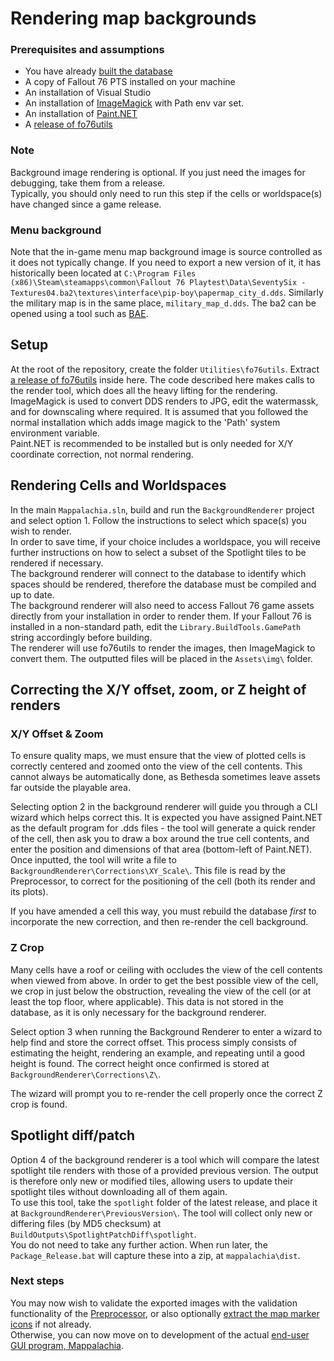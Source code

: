 # Rendering map backgrounds

### Prerequisites and assumptions
* You have already [built the database](Preprocessor.md)
* A copy of Fallout 76 PTS installed on your machine
* An installation of Visual Studio
* An installation of [ImageMagick](https://imagemagick.org/script/download.php) with Path env var set.
* An installation of [Paint.NET](https://www.getpaint.net/download.html)
* A [release of fo76utils](https://github.com/fo76utils/fo76utils/releases/latest)

### Note
Background image rendering is optional. If you just need the images for debugging, take them from a release.<br>
Typically, you should only need to run this step if the cells or worldspace(s) have changed since a game release.

### Menu background
Note that the in-game menu map background image is source controlled as it does not typically change. If you need to export a new version of it, it has historically been located at `C:\Program Files (x86)\Steam\steamapps\common\Fallout 76 Playtest\Data\SeventySix - Textures04.ba2\textures\interface\pip-boy\papermap_city_d.dds`. Similarly the military map is in the same place, `military_map_d.dds`. The ba2 can be opened using a tool such as [BAE](https://www.nexusmods.com/fallout4/mods/78/).

## Setup
At the root of the repository, create the folder `Utilities\fo76utils`. Extract [a release of fo76utils](https://github.com/fo76utils/fo76utils/releases) inside here. The code described here makes calls to the render tool, which does all the heavy lifting for the rendering.<br/>
ImageMagick is used to convert DDS renders to JPG, edit the watermassk, and for downscaling where required. It is assumed that you followed the normal installation which adds image magick to the 'Path' system environment variable.<br/>
Paint.NET is recommended to be installed but is only needed for X/Y coordinate correction, not normal rendering.

## Rendering Cells and Worldspaces
In the main `Mappalachia.sln`, build and run the `BackgroundRenderer` project and select option 1. Follow the instructions to select which space(s) you wish to render.<br/>
In order to save time, if your choice includes a worldspace, you will receive further instructions on how to select a subset of the Spotlight tiles to be rendered if necessary.<br/>
The background renderer will connect to the database to identify which spaces should be rendered, therefore the database must be compiled and up to date.<br/>
The background renderer will also need to access Fallout 76 game assets directly from your installation in order to render them. If your Fallout 76 is installed in a non-standard path, edit the `Library.BuildTools.GamePath` string accordingly before building.<br/>
The renderer will use fo76utils to render the images, then ImageMagick to convert them. The outputted files will be placed in the `Assets\img\` folder.<br/>

## Correcting the X/Y offset, zoom, or Z height of renders

### X/Y Offset & Zoom
To ensure quality maps, we must ensure that the view of plotted cells is correctly centered and zoomed onto the view of the cell contents. This cannot always be automatically done, as Bethesda sometimes leave assets far outside the playable area.<br/>

Selecting option 2 in the background renderer will guide you through a CLI wizard which helps correct this. It is expected you have assigned Paint.NET as the default program for .dds files - the tool will generate a quick render of the cell, then ask you to draw a box around the true cell contents, and enter the position and dimensions of that area (bottom-left of Paint.NET). Once inputted, the tool will write a file to `BackgroundRenderer\Corrections\XY_Scale\`. This file is read by the Preprocessor, to correct for the positioning of the cell (both its render and its plots).<br/>

If you have amended a cell this way, you must rebuild the database *first* to incorporate the new correction, and then re-render the cell background.

### Z Crop
Many cells have a roof or ceiling with occludes the view of the cell contents when viewed from above. In order to get the best possible view of the cell, we crop in just below the obstruction, revealing the view of the cell (or at least the top floor, where applicable). This data is not stored in the database, as it is only necessary for the background renderer.<br/>

Select option 3 when running the Background Renderer to enter a wizard to help find and store the correct offset. This process simply consists of estimating the height, rendering an example, and repeating until a good height is found. The correct height once confirmed is stored at `BackgroundRenderer\Corrections\Z\`.<br/>

The wizard will prompt you to re-render the cell properly once the correct Z crop is found.

## Spotlight diff/patch
Option 4 of the background renderer is a tool which will compare the latest spotlight tile renders with those of a provided previous version. The output is therefore only new or modified tiles, allowing users to update their spotlight tiles without downloading all of them again.<br/>
To use this tool, take the `spotlight` folder of the latest release, and place it at `BackgroundRenderer\PreviousVersion\`. The tool will collect only new or differing files (by MD5 checksum) at `BuildOutputs\SpotlightPatchDiff\spotlight`.<br/>
You do not need to take any further action. When run later, the `Package_Release.bat` will capture these into a zip, at `mappalachia\dist`.

### Next steps
You may now wish to validate the exported images with the validation functionality of the [Preprocessor](Preprocessor.md), or also optionally [extract the map marker icons](IconGeneration.md) if not already.<br/>
Otherwise, you can now move on to development of the actual [end-user GUI program, Mappalachia](GUI.md).
